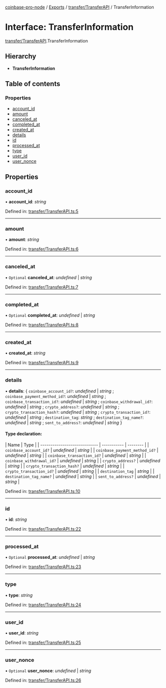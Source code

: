 [coinbase-pro-node](../README.md) / [Exports](../modules.md) / [transfer/TransferAPI](../modules/transfer_transferapi.md) / TransferInformation

# Interface: TransferInformation

[transfer/TransferAPI](../modules/transfer_transferapi.md).TransferInformation

## Hierarchy

- **TransferInformation**

## Table of contents

### Properties

- [account_id](transfer_transferapi.transferinformation.md#account_id)
- [amount](transfer_transferapi.transferinformation.md#amount)
- [canceled_at](transfer_transferapi.transferinformation.md#canceled_at)
- [completed_at](transfer_transferapi.transferinformation.md#completed_at)
- [created_at](transfer_transferapi.transferinformation.md#created_at)
- [details](transfer_transferapi.transferinformation.md#details)
- [id](transfer_transferapi.transferinformation.md#id)
- [processed_at](transfer_transferapi.transferinformation.md#processed_at)
- [type](transfer_transferapi.transferinformation.md#type)
- [user_id](transfer_transferapi.transferinformation.md#user_id)
- [user_nonce](transfer_transferapi.transferinformation.md#user_nonce)

## Properties

### account_id

• **account_id**: _string_

Defined in: [transfer/TransferAPI.ts:5](https://github.com/bennycode/coinbase-pro-node/blob/a4b1aac/src/transfer/TransferAPI.ts#L5)

---

### amount

• **amount**: _string_

Defined in: [transfer/TransferAPI.ts:6](https://github.com/bennycode/coinbase-pro-node/blob/a4b1aac/src/transfer/TransferAPI.ts#L6)

---

### canceled_at

• `Optional` **canceled_at**: _undefined_ | _string_

Defined in: [transfer/TransferAPI.ts:7](https://github.com/bennycode/coinbase-pro-node/blob/a4b1aac/src/transfer/TransferAPI.ts#L7)

---

### completed_at

• `Optional` **completed_at**: _undefined_ | _string_

Defined in: [transfer/TransferAPI.ts:8](https://github.com/bennycode/coinbase-pro-node/blob/a4b1aac/src/transfer/TransferAPI.ts#L8)

---

### created_at

• **created_at**: _string_

Defined in: [transfer/TransferAPI.ts:9](https://github.com/bennycode/coinbase-pro-node/blob/a4b1aac/src/transfer/TransferAPI.ts#L9)

---

### details

• **details**: { `coinbase_account_id?`: _undefined_ | _string_ ; `coinbase_payment_method_id?`: _undefined_ | _string_ ; `coinbase_transaction_id?`: _undefined_ | _string_ ; `coinbase_withdrawal_id?`: _undefined_ | _string_ ; `crypto_address?`: _undefined_ | _string_ ; `crypto_transaction_hash?`: _undefined_ | _string_ ; `crypto_transaction_id?`: _undefined_ | _string_ ; `destination_tag`: _string_ ; `destination_tag_name?`: _undefined_ | _string_ ; `sent_to_address?`: _undefined_ | _string_ }

#### Type declaration:

| Name                          | Type        |
| ----------------------------- | ----------- | -------- |
| `coinbase_account_id?`        | _undefined_ | _string_ |
| `coinbase_payment_method_id?` | _undefined_ | _string_ |
| `coinbase_transaction_id?`    | _undefined_ | _string_ |
| `coinbase_withdrawal_id?`     | _undefined_ | _string_ |
| `crypto_address?`             | _undefined_ | _string_ |
| `crypto_transaction_hash?`    | _undefined_ | _string_ |
| `crypto_transaction_id?`      | _undefined_ | _string_ |
| `destination_tag`             | _string_    |
| `destination_tag_name?`       | _undefined_ | _string_ |
| `sent_to_address?`            | _undefined_ | _string_ |

Defined in: [transfer/TransferAPI.ts:10](https://github.com/bennycode/coinbase-pro-node/blob/a4b1aac/src/transfer/TransferAPI.ts#L10)

---

### id

• **id**: _string_

Defined in: [transfer/TransferAPI.ts:22](https://github.com/bennycode/coinbase-pro-node/blob/a4b1aac/src/transfer/TransferAPI.ts#L22)

---

### processed_at

• `Optional` **processed_at**: _undefined_ | _string_

Defined in: [transfer/TransferAPI.ts:23](https://github.com/bennycode/coinbase-pro-node/blob/a4b1aac/src/transfer/TransferAPI.ts#L23)

---

### type

• **type**: _string_

Defined in: [transfer/TransferAPI.ts:24](https://github.com/bennycode/coinbase-pro-node/blob/a4b1aac/src/transfer/TransferAPI.ts#L24)

---

### user_id

• **user_id**: _string_

Defined in: [transfer/TransferAPI.ts:25](https://github.com/bennycode/coinbase-pro-node/blob/a4b1aac/src/transfer/TransferAPI.ts#L25)

---

### user_nonce

• `Optional` **user_nonce**: _undefined_ | _string_

Defined in: [transfer/TransferAPI.ts:26](https://github.com/bennycode/coinbase-pro-node/blob/a4b1aac/src/transfer/TransferAPI.ts#L26)

